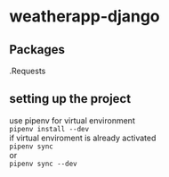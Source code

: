 # weatherapp-django
## Packages
.Requests

## setting up the project
use pipenv for virtual environment \
`pipenv install --dev`\
if virtual enviroment is already activated\
`pipenv sync`\
or\
`pipenv sync --dev`
